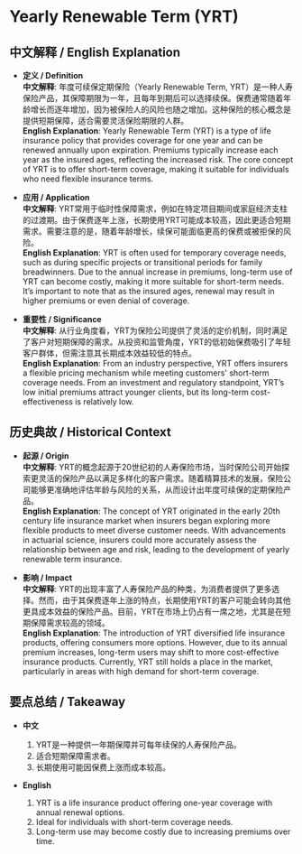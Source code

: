 # Yearly Renewable Term (YRT)

## 中文解释 / English Explanation

* **定义 / Definition**  
  **中文解释**: 年度可续保定期保险（Yearly Renewable Term, YRT）是一种人寿保险产品，其保障期限为一年，且每年到期后可以选择续保。保费通常随着年龄增长而逐年增加，因为被保险人的风险也随之增加。这种保险的核心概念是提供短期保障，适合需要灵活保险期限的人群。  
  **English Explanation**: Yearly Renewable Term (YRT) is a type of life insurance policy that provides coverage for one year and can be renewed annually upon expiration. Premiums typically increase each year as the insured ages, reflecting the increased risk. The core concept of YRT is to offer short-term coverage, making it suitable for individuals who need flexible insurance terms.

* **应用 / Application**  
  **中文解释**: YRT常用于临时性保障需求，例如在特定项目期间或家庭经济支柱的过渡期。由于保费逐年上涨，长期使用YRT可能成本较高，因此更适合短期需求。需要注意的是，随着年龄增长，续保可能面临更高的保费或被拒保的风险。  
  **English Explanation**: YRT is often used for temporary coverage needs, such as during specific projects or transitional periods for family breadwinners. Due to the annual increase in premiums, long-term use of YRT can become costly, making it more suitable for short-term needs. It’s important to note that as the insured ages, renewal may result in higher premiums or even denial of coverage.

* **重要性 / Significance**  
  **中文解释**: 从行业角度看，YRT为保险公司提供了灵活的定价机制，同时满足了客户对短期保障的需求。从投资和监管角度，YRT的低初始保费吸引了年轻客户群体，但需注意其长期成本效益较低的特点。  
  **English Explanation**: From an industry perspective, YRT offers insurers a flexible pricing mechanism while meeting customers' short-term coverage needs. From an investment and regulatory standpoint, YRT’s low initial premiums attract younger clients, but its long-term cost-effectiveness is relatively low.

## 历史典故 / Historical Context

* **起源 / Origin**  
  **中文解释**: YRT的概念起源于20世纪初的人寿保险市场，当时保险公司开始探索更灵活的保险产品以满足多样化的客户需求。随着精算技术的发展，保险公司能够更准确地评估年龄与风险的关系，从而设计出年度可续保的定期保险产品。  
  **English Explanation**: The concept of YRT originated in the early 20th century life insurance market when insurers began exploring more flexible products to meet diverse customer needs. With advancements in actuarial science, insurers could more accurately assess the relationship between age and risk, leading to the development of yearly renewable term insurance.

* **影响 / Impact**  
  **中文解释**: YRT的出现丰富了人寿保险产品的种类，为消费者提供了更多选择。然而，由于其保费逐年上涨的特点，长期使用YRT的客户可能会转向其他更具成本效益的保险产品。目前，YRT在市场上仍占有一席之地，尤其是在短期保障需求较高的领域。  
  **English Explanation**: The introduction of YRT diversified life insurance products, offering consumers more options. However, due to its annual premium increases, long-term users may shift to more cost-effective insurance products. Currently, YRT still holds a place in the market, particularly in areas with high demand for short-term coverage.

## 要点总结 / Takeaway

* **中文**  
  1. YRT是一种提供一年期保障并可每年续保的人寿保险产品。
  2. 适合短期保障需求者。
  3. 长期使用可能因保费上涨而成本较高。

* **English**  
  1. YRT is a life insurance product offering one-year coverage with annual renewal options.
  2. Ideal for individuals with short-term coverage needs.
  3. Long-term use may become costly due to increasing premiums over time.